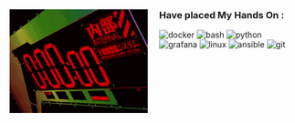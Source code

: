 <!-- 
<a href="https://github.com/blagodaren/blagodaren/blob/main/nerv.gif">
  <img src="https://github.com/blagodaren/blagodaren/blob/main/nerv.gif" alt="nerv" style="width:100%; height:auto; left: 50%;"/>
</a> -->

<div style="display: flex; align-items: flex-start;">
  <div style="flex: 1;">
    <a href="https://github.com/blagodaren/blagodaren/blob/main/nerv.gif">
      <img src="nerv.gif" alt="nerv" style="width:100%; height:auto;"/>
    </a>
  </div>
  <div style="flex: 1; padding-left: 20px; margin-top: 0px;">
    <h3 style="margin-top: 0;">Have placed My Hands On :</h3>
    <p align="left" style="margin-top: 5px;">
      <img src="https://img.shields.io/badge/Docker-%230db7ed.svg?style=for-the-badge&logo=docker&logoColor=white" alt="docker"/>
      <img src="https://img.shields.io/badge/Bash-%234EAA25.svg?style=for-the-badge&logo=gnu-bash&logoColor=white" alt="bash"/>
      <img src="https://img.shields.io/badge/Python-3670A0?style=for-the-badge&logo=python&logoColor=ffdd54" alt="python"/>
      <img src="https://img.shields.io/badge/Grafana-%23F46800.svg?style=for-the-badge&logo=grafana&logoColor=white" alt="grafana"/>
      <img src="https://img.shields.io/badge/Linux-FCC624?style=for-the-badge&logo=linux&logoColor=black" alt="linux"/>
      <img src="https://img.shields.io/badge/Ansible-%231A1918.svg?style=for-the-badge&logo=ansible&logoColor=white" alt="ansible"/>
      <img src="https://img.shields.io/badge/Git-%23F05033.svg?style=for-the-badge&logo=git&logoColor=white" alt="git"/>
    </p>
  </div>
</div>